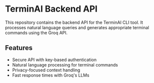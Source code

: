 # TerminAI Backend API

This repository contains the backend API for the TerminAI CLI tool. It processes natural language queries and generates appropriate terminal commands using the Groq API.

## Features

- Secure API with key-based authentication
- Natural language processing for terminal commands
- Privacy-focused context handling
- Fast response times with Groq's LLMs
